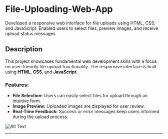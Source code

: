 # File-Uploading-Web-App
Developed a responsive web interface for file uploads using HTML, CSS, and JavaScript. Enabled users to select files, preview images, and receive upload status messages


## Description
This project showcases fundamental web development skills with a focus on user-friendly file upload functionality. The responsive interface is built using **HTML**, **CSS**, and **JavaScript**.

### Features:
- **File Selection:** Users can easily select files for upload through an intuitive form.
- **Image Preview:** Uploaded images are displayed for user review.
- **Real-Time Feedback:** Success or error messages keep users informed during the upload process.

![Alt Text](https://blogger.googleusercontent.com/img/b/R29vZ2xl/AVvXsEhPzX4mNoVd9tCfrB1v6YIwV4cYK0WPLCPzI06IvVceUQ6UFa2yLCUeCjrcJGx6QljM9VDIJxDgviKqEjWrxE7_TnlvZ_7iRm7PsjFIR5iOg6A_AeMarszZryON6KbftYK1bvxPHOaKWtC6BPYlmqIWnyrcTKaASH5UchCETcTDOVhEsrxZwPTxPFAG/s1366/Screenshot%20%281%29.png)


---
